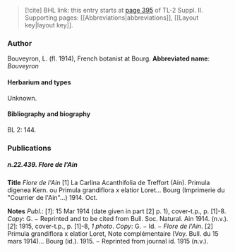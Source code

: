 > [!cite] BHL link: this entry starts at [page 395](https://www.biodiversitylibrary.org/page/33265592) of TL-2 Suppl. II.
> Supporting pages: [[Abbreviations|abbreviations]], [[Layout key|layout key]].

### Author

Bouveyron, L. (fl. 1914), French botanist at Bourg. 
**Abbreviated name**: *Bouveyron*

#### Herbarium and types

Unknown.

#### Bibliography and biography

BL 2: 144.

### Publications

##### n.22.439. Flore de l'Ain

**Title**
*Flore de l'Ain* \[1\] La Carlina Acanthifolia de Treffort (Ain). Primula digenea Kern. ou Primula grandiflora x elatior Loret... Bourg (Imprimerie du "Courrier de l'Ain"...) 1914. Oct.

**Notes**
*Publ*.: \[*1*\]: 15 Mar 1914 (date given in part \[2\] p. 1), cover-t.p., p. \[1\]-8. *Copy*: G. − Reprinted and to be cited from Bull. Soc. Natural. Ain 1914. (n.v.).
\[*2*\]: 1915, cover-t.p., p. \[1\]-8, *1 photo*. *Copy*: G. − Id. − *Flore de l'Ain*. \[2\] Primula grandiflora x elatior Loret, Note complémentaire (Voy. Bull. du 15 mars 1914)... Bourg (id.). 1915. − Reprinted from journal id. 1915 (n.v.).

